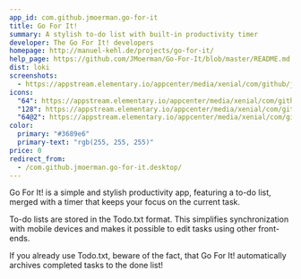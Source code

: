 ```yaml
---
app_id: com.github.jmoerman.go-for-it
title: Go For It!
summary: A stylish to-do list with built-in productivity timer
developer: The Go For It! developers
homepage: http://manuel-kehl.de/projects/go-for-it/
help_page: https://github.com/JMoerman/Go-For-It/blob/master/README.md
dist: loki
screenshots:
  - https://appstream.elementary.io/appcenter/media/xenial/com/github/jmoerman.go-for-it/7CE528A8EECF69018A3EE6FC32DFBD0E/screenshots/image-1_orig.png
icons:
  "64": https://appstream.elementary.io/appcenter/media/xenial/com/github/jmoerman.go-for-it/7CE528A8EECF69018A3EE6FC32DFBD0E/icons/64x64/com.github.jmoerman.go-for-it_com.github.jmoerman.go-for-it.png
  "128": https://appstream.elementary.io/appcenter/media/xenial/com/github/jmoerman.go-for-it/7CE528A8EECF69018A3EE6FC32DFBD0E/icons/128x128/com.github.jmoerman.go-for-it_com.github.jmoerman.go-for-it.png
  "64@2": https://appstream.elementary.io/appcenter/media/xenial/com/github/jmoerman.go-for-it/7CE528A8EECF69018A3EE6FC32DFBD0E/icons/64x64@2/com.github.jmoerman.go-for-it_com.github.jmoerman.go-for-it.png
color:
  primary: "#3689e6"
  primary-text: "rgb(255, 255, 255)"
price: 0
redirect_from:
  - /com.github.jmoerman.go-for-it.desktop/
---
```


<p>Go For It! is a simple and stylish productivity app, featuring a to-do list, merged with a timer that keeps your focus on the current task.</p>
<p>To-do lists are stored in the Todo.txt format. This simplifies synchronization with mobile devices and makes it possible to edit tasks using other front-ends.</p>
<p>If you already use Todo.txt, beware of the fact, that Go For It! automatically archives completed tasks to the done list!</p>